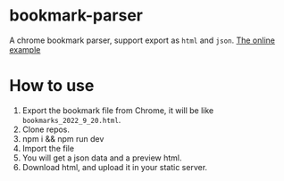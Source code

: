 # bookmark-parser

A chrome bookmark parser, support export as `html` and `json`. [The online example](https://x-ray-s.github.io/bookmark-parser/bookmark-export)

# How to use

1. Export the bookmark file from Chrome, it will be like `bookmarks_2022_9_20.html`.
2. Clone repos.
3. npm i && npm run dev
4. Import the file
5. You will get a json data and a preview html.
6. Download html, and upload it in your static server.

